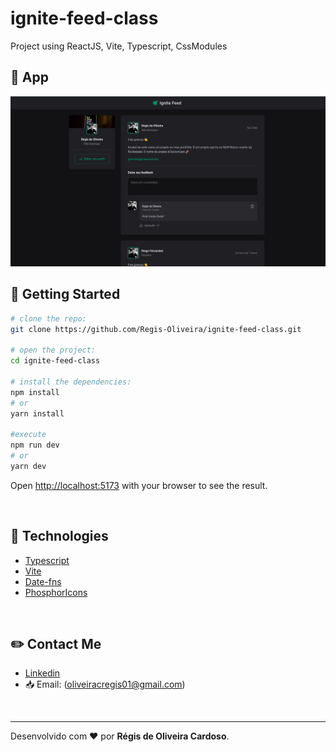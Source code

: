 # ignite-feed-class
Project using ReactJS, Vite,  Typescript, CssModules

## :open_file_folder: App

<img src="src/assets/readmeFiles/igniteFeed-print.png" alt="Img print screen" />

</br>

## :key: Getting Started

```bash
# clone the repo:
git clone https://github.com/Regis-Oliveira/ignite-feed-class.git

# open the project:
cd ignite-feed-class

# install the dependencies:
npm install
# or
yarn install

#execute
npm run dev
# or
yarn dev
```

Open [http://localhost:5173](http://localhost:5173) with your browser to see the result.

</br>

## :rocket: Technologies

- [Typescript](https://www.typescriptlang.org/)
- [Vite](https://vitejs.dev/)
- [Date-fns](https://date-fns.org/)
- [PhosphorIcons](https://phosphoricons.com/)

</br>

 ## :pencil2: Contact Me

- [Linkedin](www.linkedin.com/in/regis-de-oliveira-cardoso)
- :inbox_tray: Email: (oliveiracregis01@gmail.com)

</br>

---
Desenvolvido com :heart: por **Régis de Oliveira Cardoso**.

